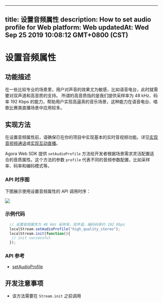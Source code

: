 
---
title: 设置音频属性
description: How to set audio profile for Web
platform: Web
updatedAt: Wed Sep 25 2019 10:08:12 GMT+0800 (CST)
---
# 设置音频属性
## 功能描述
 在一些比较专业的场景里，用户对声音的效果尤为敏感，比如语音电台，此时就需要对双声道和高音质的支持。
 所谓的高音质指的是我们提供采样率为 48 kHz、码率 192 Kbps 的能力，帮助用户实现高逼真的音乐场景，这种能力在语音电台、唱歌比赛类直播场景中应用较多。
## 实现方法
在设置音频属性前，请确保已在你的项目中实现基本的实时音视频功能。详见[实现音视频通话](../../cn/Voice/start_call_web.md)或[实现互动直播](../../cn/Voice/start_live_web.md)。

Agora Web SDK 提供 `setAudioProfile` 方法给开发者根据场景需求灵活配置适合的音质属性。这个方法的参数 `profile` 代表不同的音频参数配置，比如采样率、码率和编码模式等。

### API 时序图

下图展示使用设置音频属性的 API 调用时序：

![](https://web-cdn.agora.io/docs-files/1569380046096)

### 示例代码

```javascript
  // 设置音频属性为 48 kHz 采样率，双声道，编码码率约 192 Kbps
  localStream.setAudioProfile("high_quality_stereo");
  localStream.init(function(){
   // init successful
  });
```

### API 参考

- [setAudioProfile](https://docs.agora.io/cn/Voice/API%20Reference/web/interfaces/agorartc.stream.html#setaudioprofile)

## 开发注意事项

- 该方法需要在 `Stream.init` 之前调用
